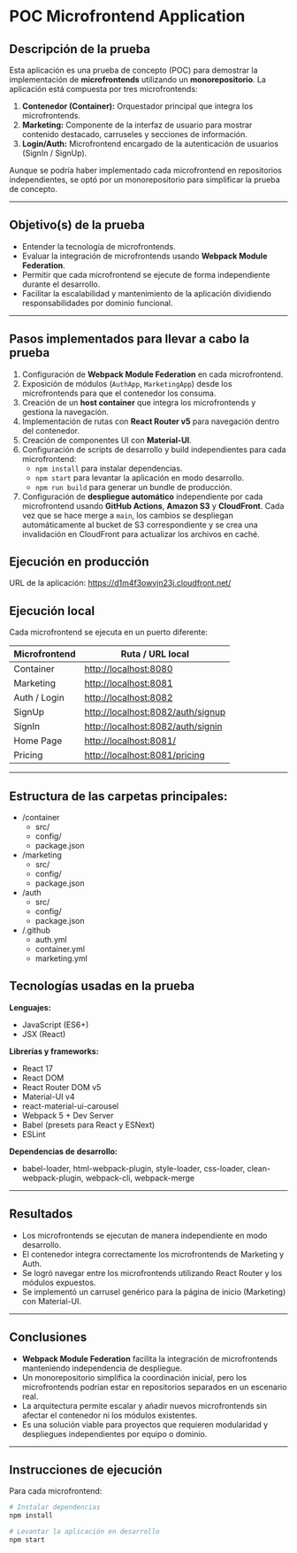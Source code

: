 # POC Microfrontend Application

## Descripción de la prueba

Esta aplicación es una prueba de concepto (POC) para demostrar la implementación de **microfrontends** utilizando un **monorepositorio**. La aplicación está compuesta por tres microfrontends:

1. **Contenedor (Container):** Orquestador principal que integra los microfrontends.
2. **Marketing:** Componente de la interfaz de usuario para mostrar contenido destacado, carruseles y secciones de información.
3. **Login/Auth:** Microfrontend encargado de la autenticación de usuarios (SignIn / SignUp).

Aunque se podría haber implementado cada microfrontend en repositorios independientes, se optó por un monorepositorio para simplificar la prueba de concepto.

---

## Objetivo(s) de la prueba

- Entender la tecnología de microfrontends.
- Evaluar la integración de microfrontends usando **Webpack Module Federation**.
- Permitir que cada microfrontend se ejecute de forma independiente durante el desarrollo.
- Facilitar la escalabilidad y mantenimiento de la aplicación dividiendo responsabilidades por dominio funcional.
---

## Pasos implementados para llevar a cabo la prueba

1. Configuración de **Webpack Module Federation** en cada microfrontend.
2. Exposición de módulos (`AuthApp`, `MarketingApp`) desde los microfrontends para que el contenedor los consuma.
3. Creación de un **host container** que integra los microfrontends y gestiona la navegación.
4. Implementación de rutas con **React Router v5** para navegación dentro del contenedor.
5. Creación de componentes UI con **Material-UI**.
6. Configuración de scripts de desarrollo y build independientes para cada microfrontend:
   - `npm install` para instalar dependencias.
   - `npm start` para levantar la aplicación en modo desarrollo.
   - `npm run build` para generar un bundle de producción.
7. Configuración de **despliegue automático** independiente por cada microfrontend usando **GitHub Actions**, **Amazon S3** y **CloudFront**. Cada vez que se hace merge a `main`, los cambios se despliegan automáticamente al bucket de S3 correspondiente y se crea una invalidación en CloudFront para actualizar los archivos en caché.

## Ejecución en producción

URL de la aplicación: https://d1m4f3owvjn23j.cloudfront.net/

## Ejecución local

Cada microfrontend se ejecuta en un puerto diferente:

| Microfrontend | Ruta / URL local                                                       |
| ------------- | ---------------------------------------------------------------------- |
| Container     | [http://localhost:8080](http://localhost:8080)                         |
| Marketing     | [http://localhost:8081](http://localhost:8081)                         |
| Auth / Login  | [http://localhost:8082](http://localhost:8082)                         |
| SignUp        | [http://localhost:8082/auth/signup](http://localhost:8082/auth/signup) |
| SignIn        | [http://localhost:8082/auth/signin](http://localhost:8082/auth/signin) |
| Home Page     | [http://localhost:8081/](http://localhost:8081/)                       |
| Pricing       | [http://localhost:8081/pricing](http://localhost:8081/pricing)         |

---

## Estructura de las carpetas principales:

- /container
  - src/
  - config/
  - package.json
- /marketing
  - src/
  - config/
  - package.json
- /auth
  - src/
  - config/
  - package.json
- /.github
  - auth.yml
  - container.yml
  - marketing.yml


## Tecnologías usadas en la prueba

**Lenguajes:**

- JavaScript (ES6+)
- JSX (React)

**Librerías y frameworks:**

- React 17
- React DOM
- React Router DOM v5
- Material-UI v4
- react-material-ui-carousel
- Webpack 5 + Dev Server
- Babel (presets para React y ESNext)
- ESLint

**Dependencias de desarrollo:**

- babel-loader, html-webpack-plugin, style-loader, css-loader, clean-webpack-plugin, webpack-cli, webpack-merge

---

## Resultados

- Los microfrontends se ejecutan de manera independiente en modo desarrollo.
- El contenedor integra correctamente los microfrontends de Marketing y Auth.
- Se logró navegar entre los microfrontends utilizando React Router y los módulos expuestos.
- Se implementó un carrusel genérico para la página de inicio (Marketing) con Material-UI.

---

## Conclusiones

- **Webpack Module Federation** facilita la integración de microfrontends manteniendo independencia de despliegue.
- Un monorepositorio simplifica la coordinación inicial, pero los microfrontends podrían estar en repositorios separados en un escenario real.
- La arquitectura permite escalar y añadir nuevos microfrontends sin afectar el contenedor ni los módulos existentes.
- Es una solución viable para proyectos que requieren modularidad y despliegues independientes por equipo o dominio.

---

## Instrucciones de ejecución

Para cada microfrontend:

```bash
# Instalar dependencias
npm install

# Levantar la aplicación en desarrollo
npm start
```
